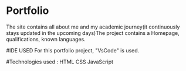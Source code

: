# Portfolio
The site contains all about me and my academic journey(it continuously stays updated in the upcoming days)The project contains a Homepage, qualifications, known languages.

#IDE USED
For this portfolio project, "VsCode" is used.

#Technologies used :
HTML
CSS
JavaScript
